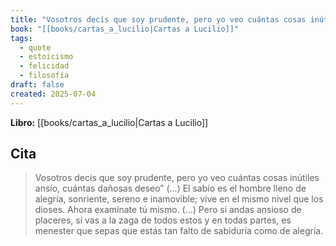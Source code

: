 ```yaml
---
title: "Vosotros decís que soy prudente, pero yo veo cuántas cosas inútiles ansío, cuánt..."
book: "[[books/cartas_a_lucilio|Cartas a Lucilio]]"
tags:
  - quote
  - estoicismo
  - felicidad
  - filosofía
draft: false
created: 2025-07-04
---
```


**Libro:** [[books/cartas_a_lucilio|Cartas a Lucilio]]

## Cita
> Vosotros decís que soy prudente, pero yo veo cuántas cosas inútiles ansío, cuántas dañosas deseo” (…) El sabio es el hombre lleno de alegría, sonriente, sereno e inamovible; vive en el mismo nivel que los dioses. Ahora examínate tú mismo. (…) Pero si andas ansioso de placeres, si vas a la zaga de todos estos y en todas partes, es menester que sepas que estás tan falto de sabiduría como de alegría.
